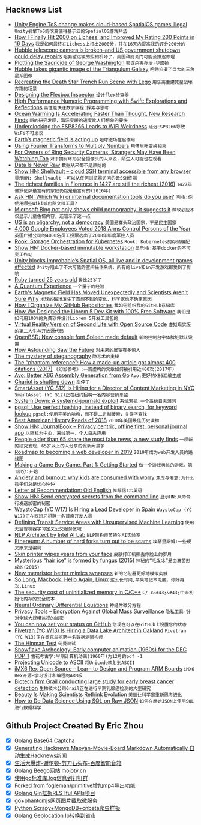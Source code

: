 ## Hacknews List


- [Unity Engine ToS change makes cloud-based SpatialOS games illegal](https://arstechnica.com/gaming/2019/01/unity-engine-tos-change-makes-cloud-based-spatialos-games-illegal/)  `Unity引擎ToS的改变使得基于云的SpatialOS游戏非法`
- [How I Finally Hit 2000 on Lichess, and Improved My Rating 200 Points in 16 Days](https://www.trapezemobile.com/2019/01/10/how-i-finally-hit-2000-on-lichess-and-improved-my-chess-rating-by-200-points-in-16-days/)  `我是如何最终在Lichess上打出2000分，并在16天内提高我的评分200分的`
- [Hubble telescope camera is broken–and US government shutdown could delay repairs](https://www.nature.com/articles/d41586-019-00094-0)  `哈勃望远镜的照相机坏了，美国政府关门可能会推迟修理`
- [Plotting the Sacricide of George Washington](https://allthingsliberty.com/2014/07/plotting-the-sacricide-of-george-washington/)  `密谋杀害乔治·华盛顿`
- [Hubble takes gigantic image of the Triangulum Galaxy](https://www.spacetelescope.org/news/heic1901/)  `哈勃拍摄了巨大的三角星系图像`
- [Recreating the Death Star Trench Run Scene with Lego](https://blog.arduino.cc/2019/01/09/recreating-the-death-star-trench-run-scene-with-lego/)  `用乐高重建死星战壕奔跑的场景`
- [Designing the Flexbox Inspector](https://hacks.mozilla.org/2019/01/designing-the-flexbox-inspector/)  `设计flex检查器`
- [High Performance Numeric Programming with Swift: Explorations and Reflections](https://www.fast.ai/2019/01/10/swift-numerics/)  `高性能快速数字编程:探索与思考`
- [Ocean Warming Is Accelerating Faster Than Thought, New Research Finds](https://www.nytimes.com/2019/01/10/climate/ocean-warming-climate-change.html)  `新的研究发现，海洋变暖的速度比人们想象的要快`
- [Underclocking the ESP8266 Leads to WiFi Weirdness](https://hackaday.com/2019/01/04/underclocking-the-esp8266-leads-to-wifi-weirdness/)  `延迟ESP8266导致WiFi不可思议`
- [Earth’s magnetic field is acting up](https://www.nature.com/articles/d41586-019-00007-1?utm_source=twt_nnc&amp;utm_medium=social&amp;utm_campaign=naturenews&amp;sf205680051=1)  `地球磁场在起作用`
- [Using Fourier Transforms to Multiply Numbers](http://blog.robertelder.org/fast-multiplication-using-fourier-transform/)  `用傅里叶变换相乘`
- [For Owners of Ring Security Cameras, Strangers May Have Been Watching Too](https://theintercept.com/2019/01/10/amazon-ring-security-camera/)  `对于拥有环形安全摄像头的人来说，陌生人可能也在观看`
- [Data Is Never Raw](https://www.thenewatlantis.com/publications/why-data-is-never-raw)  `数据从来都不是原始的`
- [Show HN: Shellvault – cloud SSH terminal accessible from any browser](https://www.shellvault.io/?pw_campaign=hnjan10)  `显示HN: Shellvault -可以从任何浏览器访问的云SSH终端`
- [The richest families in Florence in 1427 are still the richest (2016)](https://qz.com/694340/the-richest-families-in-florence-in-1427-are-still-the-richest-families-in-florence/)  `1427年佛罗伦萨最富有的家庭仍然是最富有的(2016年)`
- [Ask HN: Which Wiki or internal documentation tools do you use?](item?id=18874707)  `问HN:你使用哪些Wiki或内部文档工具?`
- [Microsoft Bing not only shows child pornography, it suggests it](https://techcrunch.com/2019/01/10/unsafe-search/)  `微软必应不仅显示儿童色情内容，还暗示了这一点`
- [US is an oligarchy, not a democracy](https://www.bbc.com/news/blogs-echochambers-27074746)  `美国是寡头政治国家，不是民主国家`
- [4,000 Google Employees Voted 2018 Arms Control Persons of the Year](https://www.armscontrol.org/pressroom/2018-acpoy-winner)  `英国广播公司的4000名员工投票选出了2018年年度军控人员`
- [Rook: Storage Orchestration for Kubernetes](https://github.com/rook/rook)  `Rook: Kubernetes的存储编配`
- [Show HN: Docker-based immutable workstation](https://github.com/mikadosoftware/workstation)  `显示HN:基于docker的不可变工作站`
- [Unity blocks Improbable’s Spatial OS, all live and in development games affected](https://www.mcvuk.com/development/unity-blocks-improbables-spatial-os-all-live-and-in-development-games-affected)  `Unity阻止了不大可能的空间操作系统，所有的live和in开发游戏都受到了影响`
- [Ruby turned 25 years old](https://github.com/ruby-no-kai/ruby25/blob/master/dave_thomas.en.md)  `鲁比25岁了`
- [A Quantum Experience](https://made2591.github.io/posts/quantum-computing)  `一个量子的经验`
- [Earth&#39;s Magnetic Field Has Moved Unexpectedly and Scientists Aren&#39;t Sure Why](https://www.newsweek.com/earth-magnetic-field-baffle-scientists-north-pole-siberia-canada-world-1286507)  `地球的磁场发生了意想不到的变化，科学家也不确定原因`
- [How I Organize My GitHub Repositories](https://andreicioara.com/how-i-organize-my-github-repositories-ce877db2e8b6)  `我如何组织我的GitHub存储库`
- [How We Designed the Librem 5 Dev Kit with 100% Free Software](https://puri.sm/posts/how-we-designed-the-librem-5-dev-kit-with-100-free-software/)  `我们是如何用100%的免费软件设计Librem 5开发工具包的`
- [Virtual Reality Version of Second Life with Open Source Code](https://nwn.blogs.com/nwn/2019/01/windows-mixed-reality-firestorm-sl-vr-open-source.html)  `虚拟现实版的第二人生与开放源代码`
- [OpenBSD: New console font Spleen made default](https://undeadly.org/cgi?action=article;sid=20190110064857)  `新的控制台字体脾脏默认设置`
- [How Astounding Saw the Future](https://www.nytimes.com/2019/01/10/books/review/astounding-science-fiction-magazine.html)  `对未来的展望有多惊人`
- [The mystery of steganography](https://increment.com/security/mystery-of-steganography/)  `隐写术的奥秘`
- [The “phantom reference”: How a made-up article got almost 400 citations (2017)](http://retractionwatch.com/2017/11/14/phantom-reference-made-article-got-almost-400-citations/)  `《幻影参考》:一篇虚构的文章如何被引用近400次(2017年)`
- [Avo: Better X86 Assembly Generation from Go](https://github.com/mmcloughlin/avo#readme)  `Avo:更好的X86汇编生成`
- [Chariot is shutting down](https://blog.chariot.com/2019/01/10/important-update-from-chariot/)  `车停了`
- [SmartAsset (YC S12) Is Hiring for a Director of Content Marketing in NYC](https://smartasset.com/careers/?gh_jid=4148741002)  `SmartAsset (YC S12)正在纽约招聘一名内容营销总监`
- [System Down: A systemd-journald exploit](https://www.openwall.com/lists/oss-security/2019/01/09/3)  `系统宕机:一个系统日志漏洞`
- [pgsql: Use perfect hashing, instead of binary search, for keyword lookup](https://www.postgresql.org/message-id/flat/E1ghOVt-0007os-2V%40gemulon.postgresql.org)  `pgsql:使用完美的哈希，而不是二进制搜索，关键字查找`
- [Best American History Reads of 2018](https://medium.com/bunk/best-american-history-reads-of-2018-226dffc7f87b)  `2018年美国最佳历史读物`
- [Show HN: JournalBook – Privacy centric, offline first, personal journal app](https://journalbook.co.uk)  `以隐私为中心，离线第一，个人日志应用`
- [People older than 65 share the most fake news, a new study finds](https://www.theverge.com/2019/1/9/18174631/old-people-fake-news-facebook-share-nyu-princeton)  `一项新的研究发现，65岁以上的人分享的假新闻最多`
- [Roadmap to becoming a web developer in 2019](https://github.com/kamranahmedse/developer-roadmap)  `2019年成为web开发人员的路线图`
- [Making a Game Boy Game. Part 1: Getting Started](https://invisibleup.neocities.org/articles/18/)  `做一个游戏男孩的游戏。第1部分:开始`
- [Anxiety and burnout: why kids are consumed with worry](https://www.vox.com/first-person/2019/1/10/18174263/anxiety-kids-burnout)  `焦虑与倦怠:为什么孩子们总是忧心忡忡`
- [Letter of Recommendation: Old English](https://www.nytimes.com/2019/01/04/magazine/letter-of-recommendation-old-english.html)  `推荐信:古英语`
- [Show HN: Send encrypted secrets from the command line](https://www.fluidkeys.com/blog/release-0-3-send-encrypted-secrets/)  `显示HN:从命令行发送加密的秘密`
- [WaystoCap (YC W17) Is Hiring a Lead Developer in Spain](https://careers.waystocap.com/p/4a0e303397bd-lead-software-engineer)  `WaystoCap (YC W17)正在西班牙招聘一名首席开发人员`
- [Defining Transit Service Areas with Unsupervised Machine Learning](https://towardsdatascience.com/how-does-the-bay-area-commute-22f45e00419e)  `使用无监督机器学习定义公交服务区域`
- [NLP Architect by Intel AI Lab](http://nlp_architect.nervanasys.com/)  `NLP架构师英特尔AI实验室`
- [Ethereum: A number of hard forks turn out to be scams](https://decryptmedia.com/4439/ethereum-hard-fork-scam)  `埃瑟里斯姆:一些硬叉原来是骗局`
- [Skin printer wipes years from your face](https://www.bbc.co.uk/news/av/technology-46831270/ces-2019-skin-printer-wipes-years-from-your-face)  `皮肤打印机擦去你脸上的岁月`
- [Mysterious “hair ice” is formed by fungus (2015)](http://www.bbc.co.uk/earth/story/20150727-mystical-hair-ice-riddle-solved)  `神秘的“毛发冰”是由真菌形成的(2015)`
- [New memristor better mimics synapses](https://news.umich.edu/toward-brain-like-computing-new-memristor-better-mimics-synapses/)  `新的忆阻器更好地模拟突触`
- [So Long, Macbook. Hello Again, Linux](http://richardmavis.info/so-long-macbook-hello-again-linux)  `这么长时间,苹果笔记本电脑。你好再次,Linux`
- [The security cost of uninitialized memory in C/C&#43;&#43;](http://lists.llvm.org/pipermail/cfe-dev/2018-November/060177.html)  `C/ c&#43;&#43;中未初始化内存的安全成本`
- [Neural Ordinary Differential Equations](https://blog.acolyer.org/2019/01/09/neural-ordinary-differential-equations/)  `神经常微分方程`
- [Privacy Tools – Encryption Against Global Mass Surveillance](https://www.privacytools.io/)  `隐私工具-针对全球大规模监视的加密`
- [You can now set your status on GitHub](https://blog.github.com/changelog/2019-01-09-set-your-status/)  `您现在可以在GitHub上设置您的状态`
- [Fivetran (YC W13) Is Hiring a Data Lake Architect in Oakland](https://jobs.lever.co/fivetran/04ad9d64-c158-40cf-b3f3-e9440cad7291)  `Fivetran (YC W13)正在奥克兰招聘一名数据湖架构师`
- [The Hinman Test](https://avc.com/2019/01/the-hinman-test/)  `何曼测试`
- [Snowflake Archeology: Early computer animation (1960s) for the DEC PDP-1](https://www.masswerk.at/nowgobang/2019/snowflake-archeology)  `雪花考古学:早期计算机动画(1960年)为12月的pdf -1`
- [Projecting Unicode to ASCII](https://www.johndcook.com/blog/2019/01/09/projecting-unicode-to-ascii/)  `将Unicode映射到ASCII`
- [iMX6 Rex Open Source – Learn to Design and Program ARM Boards](https://www.imx6rex.com/open-rex/)  `iMX6 Rex开源-学习设计和编程的ARM板`
- [Biotech firm Grail conducting large study for early breast cancer detection](https://www.sfchronicle.com/business/article/Biotech-firm-Grail-conducting-large-study-for-13510156.php)  `生物技术公司Grail正在进行早期乳腺癌检测的大型研究`
- [Beauty Is Making Scientists Rethink Evolution](https://www.nytimes.com/2019/01/09/magazine/beauty-evolution-animal.html)  `美丽让科学家重新思考进化`
- [How to Do Data Science Using SQL on Raw JSON](https://rockset.com/blog/how-to-do-data-science-using-sql-on-raw-json/)  `如何在原始JSON上使用SQL进行数据科学`

## Github Project Created By Eric Zhou

- [x] [Golang Base64 Captcha](https://github.com/mojocn/base64Captcha)
- [x] [Generating Hacknews Maoyan-Movie-Board Markdown Automatically 自动生成Hacknews新闻](https://github.com/dejavuzhou/md-genie)
- [x] [生活大爆炸-谢尔顿-剪刀石头布-百度智能音箱](https://github.com/mojocn/dueros-bang-game)
- [x] [Golang Beego网站 mojotv.cn](https://github.com/mojocn/www.mojotv.cn)
- [x] [使用go标准库,log信息到钉钉群](https://github.com/mojocn/dooger)
- [x] [Forked from fogleman/primitive增加mp4导出功能](https://github.com/mojocn/primitive)
- [x] [Golang Gin框架RESTful APIs项目](https://github.com/JJJJJJJerk/ezier-golang-web-api-framework)
- [x] [go+phantomjs网页图片截取微服务](https://github.com/mojocn/screen_shot)
- [x] [Python Scrapy+MongoDB+cnbeta爬虫样板](https://github.com/mojocn/scrapy_mongodb_boilerplate_cnbeta)
- [x] [Golang Geolocation Ip转换到省市](https://github.com/mojocn/ip2location)